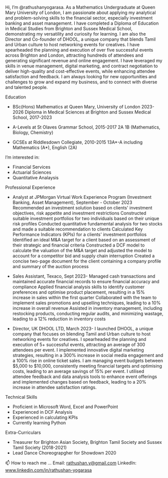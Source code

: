 
Hi, I’m @rathushanyogarasa.
As a Mathematics Undergraduate at Queen Mary University of London, I am passionate about applying my analytical and problem-solving skills to the financial sector, especially investment banking and asset management. 
I have completed a Diploma of Education in Medical Studies from Brighton and Sussex Medical School, demonstrating my versatility and curiosity for learning.
I am also the Director and Co-founder of DHOOL, a unique company that blends Tamil and Urban culture to host networking events for creatives. 
I have spearheaded the planning and execution of over five successful events across Brighton and London, attracting hundreds of attendees and generating significant revenue and online engagement. 
I have leveraged my skills in venue management, digital marketing, and contract negotiation to deliver high-quality and cost-effective events, while enhancing attendee satisfaction and feedback. 
I am always looking for new opportunities and challenges to grow and expand my business, and to connect with diverse and talented people.


Education
- BSc(Hons) Mathematics at Queen Mary, University of London 2023-2026
  Diploma in Medical Sciences at Brighton and Sussex Medical School, 2017-2023

- A-Levels at St Olaves Grammar School, 2015-2017
  2A 1B (Mathematics, Biology, Chemistry)

- GCSEs at Riddlesdown Collegiate, 2010-2015
  13A*-A including Mathematics (A*), English (2A)


I’m interested in:
- Financial Services
- Actuarial Sciences
- Quantitative Analaysis


Professional Experience
- Analyst at JPMorgan Virtual Work Experience Program (Investment Banking, Asset Management), September - October 2023
  Recommended an investment solution based on clients' investment objectives, risk appetite and investment restrictions
  Constructed suitable investment portfolios for two individuals based on their unique risk profiles
  Conducted quantitative fundamental analysis for two stocks and made a suitable recommendation to clients
  Calculated Key Performance Indicators (KPIs) for a clients' investment portfolios
  Identified an ideal M&A target for a client based on an assessment of their strategic and financial criteria
  Constructed a DCF model to calculate the valuation of the M&A target and adjusted the model to account for a competitor bid and supply chain interruption
  Created a concise two-page document for the client containing a company profile and summary of the auction process

- Sales Assistant, Texaco, Sept 2023-
  Managed cash transactions and maintained accurate financial records to ensure financial accuracy and compliance
  Applied financial analysis skills to identify customer preferences and optimise product placement, resulting in a 15% increase in sales within the first quarter
  Collaborated with the team to implement sales promotions and upselling techniques, leading to a 10% increase in overall revenue
  Assisted in inventory management, including restocking products, conducting regular audits, and minimizing wastage, leading to a 12% reduction in inventory costs

- Director, UK DHOOL LTD, March 2023-
  I launched DHOOL, a unique company that focuses on blending Tamil and Urban culture to host networking events for creatives.
  I spearheaded the planning and execution of 5+ successful events, attracting an average of 300 attendees per event.
  I implemented innovative digital marketing strategies, resulting in a 300% increase in social media engagement and a 100% rise in online ticket sales.
  I am managing event budgets between $5,000 to $10,000, consistently meeting financial targets and optimising costs, leading to an average savings of 15% per event.
  I utilised attendee feedback and data analysis tools to enhance event offerings and implemented changes based on feedback, leading to a 20% increase in attendee satisfaction ratings.
   
Technical Skills
- Proficient in Microsoft Word, Excel and PowerPoint
- Experienced in DCF Analysis
- Experienced in calculating KPIs
- Currently learning Python

Extra-Curriculars 
- Treasurer for Brighton Asian Society, Brighton Tamil Society and Sussex Tamil Society (2018-2021)
- Lead Dance Choreograpgher for Showdown 2020 
  



📫 How to reach me ...
  Email: rathushan.y@gmail.com
  LinkedIn: www.linkedin.com/in/rathushan-yogarasa

<!---
rathushanyogarasa/rathushanyogarasa is a ✨ special ✨ repository because its `README.md` (this file) appears on your GitHub profile.
You can click the Preview link to take a look at your changes.
--->
